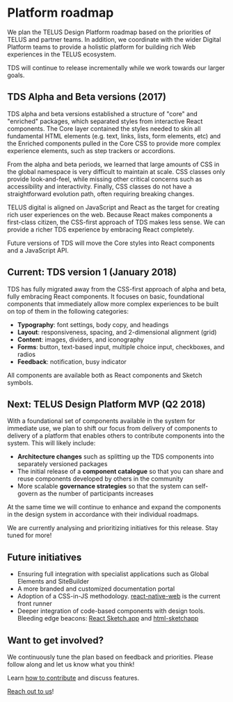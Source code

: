 # Platform roadmap

We plan the TELUS Design Platform roadmap based on the priorities of TELUS and partner teams. In addition, we coordinate with 
the wider Digital Platform teams to provide a holistic platform for building rich Web experiences in the TELUS ecosystem.

TDS will continue to release incrementally while we work towards our larger goals.


## TDS Alpha and Beta versions (2017)

TDS alpha and beta versions established a structure of "core" and "enriched" packages, which separated styles from interactive React 
components. The Core layer contained the styles needed to skin all fundamental HTML elements (e.g. text, links, lists, 
form elements, etc) and the Enriched components pulled in the Core CSS to provide more complex experience elements, such 
as step trackers or accordions.

From the alpha and beta periods, we learned that large amounts of CSS in the global namespace is very difficult to maintain 
at scale. CSS classes only provide look-and-feel, while missing other critical concerns such as accessibility and interactivity. 
Finally, CSS classes do not have a straightforward evolution path, often requiring breaking changes.

TELUS digital is aligned on JavaScript and React as the target for creating rich user experiences on the web. Because React 
makes components a first-class citizen, the CSS-first approach of TDS makes less sense. We can provide a richer 
TDS experience by embracing React completely.

Future versions of TDS will move the Core styles into React components and a JavaScript API.


## Current: TDS version 1 (January 2018)

TDS has fully migrated away from the CSS-first approach of alpha and beta, fully embracing React components. It focuses 
on basic, foundational components that immediately allow more complex experiences to be built on top of them in the following 
categories:

* **Typography**: font settings, body copy, and headings
* **Layout**: responsiveness, spacing, and 2-dimensional alignment (grid)
* **Content**: images, dividers, and iconography
* **Forms**: button, text-based input, multiple choice input, checkboxes, and radios
* **Feedback**: notification, busy indicator

All components are available both as React components and Sketch symbols.


## Next: TELUS Design Platform MVP (Q2 2018)

With a foundational set of components available in the system for immediate use, we plan to shift our focus from delivery of
components to delivery of a platform that enables others to contribute components into the system. This will likely include:

* **Architecture changes** such as splitting up the TDS components into separately versioned packages
* The initial release of a **component catalogue** so that you can share and reuse components developed by others in the community
* More scalable **governance strategies** so that the system can self-govern as the number of participants increases

At the same time we will continue to enhance and expand the components in the design system in accordance with their individual
roadmaps.

We are currently analysing and prioritizing initiatives for this release. Stay tuned for more!


## Future initiatives

* Ensuring full integration with specialist applications such as Global Elements and SiteBuilder
* A more branded and customized documentation portal
* Adoption of a CSS-in-JS methodology. [react-native-web](https://github.com/necolas/react-native-web) is the current front runner 
* Deeper integration of code-based components with design tools. Bleeding edge beacons: [React Sketch.app](http://airbnb.io/react-sketchapp) 
and [html-sketchapp](https://github.com/brainly/html-sketchapp)


## Want to get involved?

We continuously tune the plan based on feedback and priorities. Please follow along and let us know what you think!

Learn [how to contribute](./contributing/contributing.md) and discuss features.

[Reach out to us](contact.md)!
